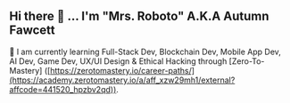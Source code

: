 ## Hi there 👋 ... I'm "Mrs. Roboto" A.K.A Autumn Fawcett 


🌱 I am currently learning Full-Stack Dev, Blockchain Dev, Mobile App Dev, AI Dev, Game Dev, UX/UI Design & Ethical Hacking through [Zero-To-Mastery] ([https://zerotomastery.io/career-paths/](https://academy.zerotomastery.io/a/aff_xzw29mh1/external?affcode=441520_hpzbv2qd)). 
<!--
**AutumnFawcett/AutumnFawcett** is a ✨ _special_ ✨ repository because its `README.md` (this file) appears on your GitHub profile.

Here are some ideas to get you started:

- 🔭 I’m currently working on ...
- 🌱 I’m currently learning ...
- 👯 I’m looking to collaborate on ...
- 🤔 I’m looking for help with ...
- 💬 Ask me about ...
- 📫 How to reach me: ...
- 😄 Pronouns: ...
- ⚡ Fun fact: ...
-->
